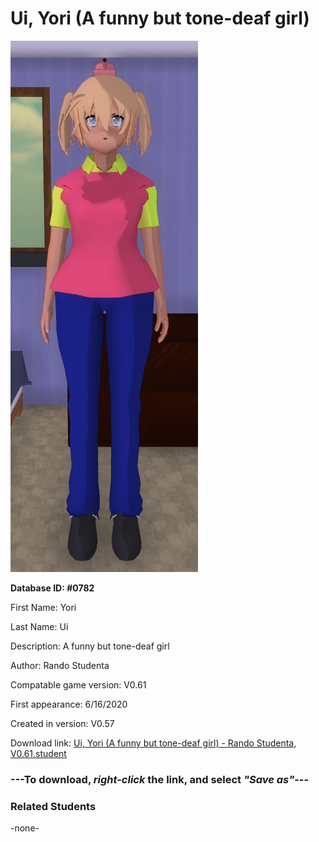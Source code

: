 # Ui, Yori (A funny but tone-deaf girl)

<img src="../../Files/Images/Ui, Yori (A funny but tone-deaf girl).png" title="Ui, Yori (A funny but tone-deaf girl) - Rando Studenta, V0.61">

**Database ID: #0782**

First Name: Yori

Last Name: Ui

Description: A funny but tone-deaf girl

Author: Rando Studenta

Compatable game version: V0.61

First appearance: 6/16/2020

Created in version: V0.57

Download link: <a href="https://raw.githubusercontent.com/Arbiter1223/Daigaku-Gurashi-Custom-Students/master/Files/Student%20Files/Ui%2C%20Yori%20(A%20funny%20but%20tone-deaf%20girl)%20-%20Rando%20Studenta%2C%20V0.61.student">Ui, Yori (A funny but tone-deaf girl) - Rando Studenta, V0.61.student</a>

### ---**To download, _right-click_ the link, and select _"Save as"_**---

### Related Students

-none-
